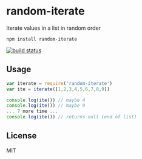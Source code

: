 # random-iterate

Iterate values in a list in random order

```
npm install random-iterate
```

[![build status](http://img.shields.io/travis/mafintosh/random-iterate.svg?style=flat)](http://travis-ci.org/mafintosh/random-iterate)

## Usage

``` js
var iterate = require('random-iterate')
var ite = iterate([1,2,3,4,5,6,7,8,9])

console.log(ite()) // maybe 4
console.log(ite()) // maybe 9
... 7 more time ...
console.log(ite()) // returns null (end of list)
```

## License

MIT
